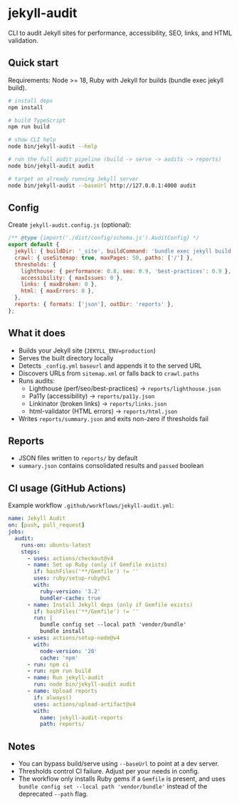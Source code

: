 # jekyll-audit

CLI to audit Jekyll sites for performance, accessibility, SEO, links, and HTML validation.

## Quick start

Requirements: Node >= 18, Ruby with Jekyll for builds (bundle exec jekyll build).

```bash
# install deps
npm install

# build TypeScript
npm run build

# show CLI help
node bin/jekyll-audit --help

# run the full audit pipeline (build -> serve -> audits -> reports)
node bin/jekyll-audit audit

# target an already running Jekyll server
node bin/jekyll-audit --baseUrl http://127.0.0.1:4000 audit
```

## Config
Create `jekyll-audit.config.js` (optional):

```js
/** @type {import('./dist/config/schema.js').AuditConfig} */
export default {
  jekyll: { buildDir: '_site', buildCommand: 'bundle exec jekyll build' },
  crawl: { useSitemap: true, maxPages: 50, paths: ['/'] },
  thresholds: {
    lighthouse: { performance: 0.8, seo: 0.9, 'best-practices': 0.9 },
    accessibility: { maxIssues: 0 },
    links: { maxBroken: 0 },
    html: { maxErrors: 0 },
  },
  reports: { formats: ['json'], outDir: 'reports' },
};
```

## What it does
- Builds your Jekyll site (`JEKYLL_ENV=production`)
- Serves the built directory locally
- Detects `_config.yml` `baseurl` and appends it to the served URL
- Discovers URLs from `sitemap.xml` or falls back to `crawl.paths`
- Runs audits:
  - Lighthouse (perf/seo/best-practices) → `reports/lighthouse.json`
  - Pa11y (accessibility) → `reports/pa11y.json`
  - Linkinator (broken links) → `reports/links.json`
  - html-validator (HTML errors) → `reports/html.json`
- Writes `reports/summary.json` and exits non-zero if thresholds fail

## Reports
- JSON files written to `reports/` by default
- `summary.json` contains consolidated results and `passed` boolean

## CI usage (GitHub Actions)
Example workflow `.github/workflows/jekyll-audit.yml`:

```yaml
name: Jekyll Audit
on: [push, pull_request]
jobs:
  audit:
    runs-on: ubuntu-latest
    steps:
      - uses: actions/checkout@v4
      - name: Set up Ruby (only if Gemfile exists)
        if: hashFiles('**/Gemfile') != ''
        uses: ruby/setup-ruby@v1
        with:
          ruby-version: '3.2'
          bundler-cache: true
      - name: Install Jekyll deps (only if Gemfile exists)
        if: hashFiles('**/Gemfile') != ''
        run: |
          bundle config set --local path 'vendor/bundle'
          bundle install
      - uses: actions/setup-node@v4
        with:
          node-version: '20'
          cache: 'npm'
      - run: npm ci
      - run: npm run build
      - name: Run jekyll-audit
        run: node bin/jekyll-audit audit
      - name: Upload reports
        if: always()
        uses: actions/upload-artifact@v4
        with:
          name: jekyll-audit-reports
          path: reports/
```

## Notes
- You can bypass build/serve using `--baseUrl` to point at a dev server.
- Thresholds control CI failure. Adjust per your needs in config.
- The workflow only installs Ruby gems if a `Gemfile` is present, and uses `bundle config set --local path 'vendor/bundle'` instead of the deprecated `--path` flag.
